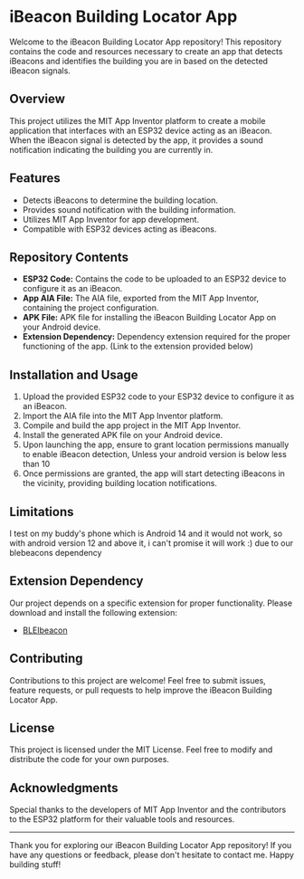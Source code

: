 # iBeacon Building Locator App

Welcome to the iBeacon Building Locator App repository! This repository contains the code and resources necessary to create an app that detects iBeacons and identifies the building you are in based on the detected iBeacon signals.

## Overview

This project utilizes the MIT App Inventor platform to create a mobile application that interfaces with an ESP32 device acting as an iBeacon. When the iBeacon signal is detected by the app, it provides a sound notification indicating the building you are currently in.

## Features

- Detects iBeacons to determine the building location.
- Provides sound notification with the building information.
- Utilizes MIT App Inventor for app development.
- Compatible with ESP32 devices acting as iBeacons.

## Repository Contents

- **ESP32 Code:** Contains the code to be uploaded to an ESP32 device to configure it as an iBeacon.
- **App AIA File:** The AIA file, exported from the MIT App Inventor, containing the project configuration.
- **APK File:** APK file for installing the iBeacon Building Locator App on your Android device.
- **Extension Dependency:** Dependency extension required for the proper functioning of the app. (Link to the extension provided below)

## Installation and Usage

1. Upload the provided ESP32 code to your ESP32 device to configure it as an iBeacon.
2. Import the AIA file into the MIT App Inventor platform.
3. Compile and build the app project in the MIT App Inventor.
4. Install the generated APK file on your Android device.
5. Upon launching the app, ensure to grant location permissions manually to enable iBeacon detection, Unless your android version is below less than 10
6. Once permissions are granted, the app will start detecting iBeacons in the vicinity, providing building location notifications.

## Limitations
I test on my buddy's phone which is Android 14 and it would not work, so with android version 12 and above it, i can't promise it will work :) due to our blebeacons dependency

## Extension Dependency

Our project depends on a specific extension for proper functionality. Please download and install the following extension:
- [BLEIbeacon](https://drive.google.com/file/d/1AOTuc9uNSfs_GRZ9y9UW73SCkKqPHvSY/view?usp=sharing)

## Contributing

Contributions to this project are welcome! Feel free to submit issues, feature requests, or pull requests to help improve the iBeacon Building Locator App.

## License

This project is licensed under the MIT License. Feel free to modify and distribute the code for your own purposes.

## Acknowledgments

Special thanks to the developers of MIT App Inventor and the contributors to the ESP32 platform for their valuable tools and resources.

---

Thank you for exploring our iBeacon Building Locator App repository! If you have any questions or feedback, please don't hesitate to contact me. Happy building stuff!
